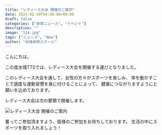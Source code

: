 ```yaml
---
title: "レディース大会 開催のご案内"
date: 2023-02-19T04:40:00+09:00
draft: false
categories: ["卓球ニュース", "イベント"]
description: ""
image: "114.jpg"
tags: ["ニュース", "New"]
author: "水城卓球スクール"
---
```


こんにちは。

この度水城TTSでは、レディース大会を開催する運びとなりました。

このレディース大会を通して、女性の方々がスポーツを楽しみ、
体を動かすことで適度な運動習慣を身に付けることによって、
健康につながりますようにと願いを込めております。

レディース大会は次の要領で開催します。

<img src="/images/blog/mtts_20230219_ladys_game.png" class="img-fluid" alt="レディース大会 開催のご案内">

奮ってご参加頂ますよう、皆様のご参加をお待ちしております。
生活の中にスポーツを取り入れましょう！
